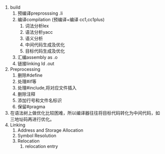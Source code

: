 1. build
    1. 预编译preprosssing .li
    2. 编译compilation (预编译+编译 cc1,cc1plus)
        1. 词法分析lex
        2. 语法分析yacc
        3. 语义分析
        4. 中间代码生成及优化
        5. 目标代码生成及优化
    3. 汇编assembly as .o
    4. 链接linking ld .out
2. Preprocessing
    1. 删除#define
    2. 处理#if等
    3. 处理#include,将对应文件插入
    4. 删除注释
    5. 添加行号和文件名标识
    6. 保留#pragma
3. 在语法树上做优化比较困难，所以编译器往往将目标代码转化为中间代码，如三地址码再进行优化。
4. Linking
    1. Address and Storage Allocation
    2. Symbol Resolution
    3. Relocation
        1. relocation entry
